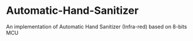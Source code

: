 # Automatic-Hand-Sanitizer
An implementation of Automatic Hand Sanitizer (Infra-red) based on 8-bits MCU
